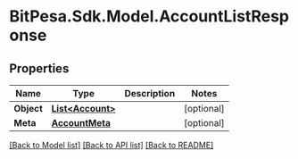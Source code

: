 
# BitPesa.Sdk.Model.AccountListResponse

## Properties

Name | Type | Description | Notes
------------ | ------------- | ------------- | -------------
**Object** | [**List&lt;Account&gt;**](Account.md) |  | [optional] 
**Meta** | [**AccountMeta**](AccountMeta.md) |  | [optional] 

[[Back to Model list]](../README.md#documentation-for-models)
[[Back to API list]](../README.md#documentation-for-api-endpoints)
[[Back to README]](../README.md)

